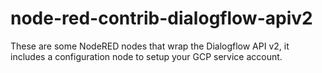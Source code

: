 node-red-contrib-dialogflow-apiv2
=================================

These are some NodeRED nodes that wrap the Dialogflow API v2, it includes a configuration node to setup your GCP service account.
